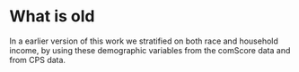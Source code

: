 # What is old

In a earlier version of this work we stratified on both race and household income, by using these demographic variables from the comScore data and from CPS data.